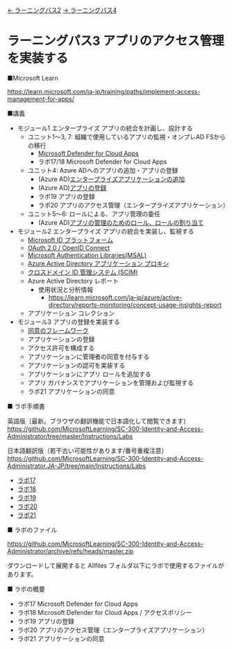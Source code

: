 [← ラーニングパス2](lp02.md)
[→ ラーニングパス4](lp04.md)

# ラーニングパス3 アプリのアクセス管理を実装する

■Microsoft Learn

https://learn.microsoft.com/ja-jp/training/paths/implement-access-management-for-apps/

■講義

- モジュール1 エンタープライズ アプリの統合を計画し、設計する
  - ユニット1～3, 7: 組織で使用しているアプリの監視・オンプレAD FSからの移行
    - [Microsoft Defender for Cloud Apps](../SC/mdca.md)
    - ラボ17/18 Microsoft Defender for Cloud Apps
  - ユニット4: Azure ADへのアプリの追加・アプリの登録
    - (Azure AD)[エンタープライズアプリケーションの追加](../SC/enterprise-app.md)
    - (Azure AD)[アプリの登録](../SC/app-registration.md)
    - ラボ19 アプリの登録
    - ラボ20 アプリのアクセス管理（エンタープライズアプリケーション）
  - ユニット5～6: ロールによる、アプリ管理の委任
    - (Azure AD)[アプリの管理のためのロール、ロールの割り当て](../SC/app-role.md)
- モジュール2 エンタープライズ アプリの統合を実装し、監視する
  - [Microsoft ID プラットフォーム](../AZ-204/mod06-04-id-platform.md)
  - [OAuth 2.0 / OpenID Connect](../general/oauth-oidc.md)
  - [Microsoft Authentication Libraries(MSAL)](../AZ-204/mod06-02-msal.md)
  - [Azure Active Directory アプリケーション プロキシ](../SC/application-proxy.md)
  - [クロスドメイン ID 管理システム (SCIM)](../SC/scim.md)
  - Azure Active Directory レポート
    - 使用状況と分析情報
      - https://learn.microsoft.com/ja-jp/azure/active-directory/reports-monitoring/concept-usage-insights-report
  - アプリケーション コレクション
- モジュール3 アプリの登録を実装する
  - [同意のフレームワーク](../SC/consent-framework.md)
  - アプリケーションの登録
  - アクセス許可を構成する
  - アプリケーションに管理者の同意を付与する
  - アプリケーションの認可を実装する
  - アプリケーションにアプリ ロールを追加する
  - アプリ ガバナンスでアプリケーションを管理および監視する
  - ラボ21 アプリケーションの同意

■ ラボ手順書

英語版（最新。ブラウザの翻訳機能で日本語化して閲覧できます）
https://github.com/MicrosoftLearning/SC-300-Identity-and-Access-Administrator/tree/master/Instructions/Labs

日本語翻訳版（若干古い可能性があります/番号重複注意）
https://github.com/MicrosoftLearning/SC-300-Identity-and-Access-Administrator.JA-JP/tree/main/Instructions/Labs

- [ラボ17](https://github.com/MicrosoftLearning/SC-300-Identity-and-Access-Administrator.JA-JP/blob/main/Instructions/Labs/Lab_17_DefenderForCloudAppsDiscoveryAndRestrictions.md)
- [ラボ18](https://github.com/MicrosoftLearning/SC-300-Identity-and-Access-Administrator.JA-JP/blob/main/Instructions/Labs/Lab_18_DefenderForCloudAppsAccessPolicies.md)
- [ラボ19](https://github.com/MicrosoftLearning/SC-300-Identity-and-Access-Administrator.JA-JP/blob/main/Instructions/Labs/Lab_19_RegisterAnApplication.md)
- [ラボ20](https://github.com/MicrosoftLearning/SC-300-Identity-and-Access-Administrator.JA-JP/blob/main/Instructions/Labs/Lab_20_ImplementAccessManagementForApps.md)
- [ラボ21](https://github.com/MicrosoftLearning/SC-300-Identity-and-Access-Administrator.JA-JP/blob/main/Instructions/Labs/Lab_21_GrantTenantWideAdminConsentToAnApplication.md)

■ ラボのファイル

https://github.com/MicrosoftLearning/SC-300-Identity-and-Access-Administrator/archive/refs/heads/master.zip

ダウンロードして展開すると Allfiles フォルダ以下にラボで使用するファイルがあります。

■ ラボの概要

- ラボ17 Microsoft Defender for Cloud Apps
- ラボ18 Microsoft Defender for Cloud Apps / アクセスポリシー
- ラボ19 アプリの登録
- ラボ20 アプリのアクセス管理（エンタープライズアプリケーション）
- ラボ21 アプリケーションの同意
